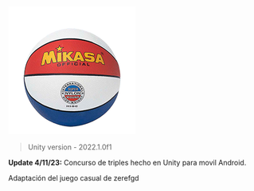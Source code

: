 ![](https://github.com/camilo1962/Triples/blob/main/Assets/ShootHootKit/balonTricolor.png)


> Unity version - 2022.1.0f1

**Update 4/11/23:** Concurso de triples hecho en Unity para movil Android.

Adaptación del juego casual de zerefgd
